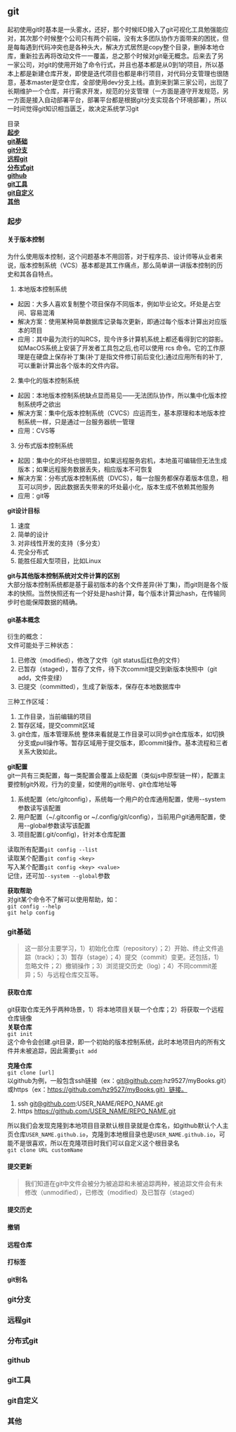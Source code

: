 ## git
起初使用git时基本是一头雾水，还好，那个时候IED接入了git可视化工具勉强能应对，其次那个时候整个公司只有两个前端，没有太多团队协作方面带来的困扰，但是每每遇到代码冲突也是各种头大，解决方式居然是copy整个目录，删掉本地仓库，重新拉去再将改动文件一一覆盖，总之那个时候对git毫无概念。后来去了另一家公司，对git的使用开始了命令行式，并且也基本都是从0到1的项目，所以基本上都是新建仓库开发，即使是迭代项目也都是串行项目，对代码分支管理也很随意，基本master是空仓库，全部使用dev分支上线。直到来到第三家公司，出现了长期维护一个仓库，并行需求开发，规范的分支管理（一方面是遵守开发规范，另一方面是接入自动部署平台，部署平台都是根据git分支实现各个环境部署），所以一时间觉得git知识相当匮乏，故决定系统学习git

目录  
**[起步](#起步)**  
**[git基础](#git基础)**  
**[git分支](#git分支)**  
**[远程git](#远程git)**  
**[分布式git](#分布式git)**  
**[github](#github)**  
**[git工具](#git工具)**  
**[git自定义](#git自定义)**  
**[其他](#其他)**  

### 起步

#### 关于版本控制
为什么使用版本控制，这个问题基本不用回答，对于程序员、设计师等从业者来说，版本控制系统（VCS）基本都是其工作痛点，那么简单讲一讲版本控制的历史和其各自特点。
1. 本地版本控制系统
  * 起因：大多人喜欢复制整个项目保存不同版本，例如毕业论文。坏处是占空间、容易混淆
  * 解决方案：使用某种简单数据库记录每次更新，即通过每个版本计算出对应版本的项目
  * 应用：其中最为流行的叫RCS，现今许多计算机系统上都还看得到它的踪影。如MacOS系统上安装了开发者工具包之后,也可以使用 rcs 命令。它的工作原理是在硬盘上保存补丁集(补丁是指文件修订前后变化);通过应用所有的补丁,可以重新计算出各个版本的文件内容。
2. 集中化的版本控制系统
  * 起因：本地版本控制系统缺点显而易见——无法团队协作，所以集中化版本控制系统呼之欲出
  * 解决方案：集中化版本控制系统（CVCS）应运而生，基本原理和本地版本控制系统一样，只是通过一台服务器统一管理
  * 应用：CVS等
3. 分布式版本控制系统
  * 起因：集中化的坏处也很明显，如果远程服务宕机，本地虽可编辑但无法生成版本；如果远程服务数据丢失，相应版本不可恢复
  * 解决方案：分布式版本控制系统（DVCS），每一台服务都保存着版本信息，相互可以同步，因此数据丢失带来的坏处最小化，版本生成不依赖其他服务
  * 应用：git等

**git设计目标**
1. 速度
2. 简单的设计
3. 对非线性开发的支持（多分支）
4. 完全分布式
5. 能胜任超大型项目，比如Linux

**git与其他版本控制系统对文件计算的区别**  
大部分版本控制系统都是基于最初版本的各个文件差异(补丁集)，而git则是各个版本的快照。当然快照还有一个好处是hash计算，每个版本计算出hash，在传输同步时也能保障数据的精确。


#### git基本概念
衍生的概念：  
文件可能处于三种状态：
1. 已修改（modified），修改了文件（git status后红色的文件）
2. 已暂存（staged），暂存了文件，待下次commit提交到新版本快照中（git add，文件变绿）
3. 已提交（committed），生成了新版本，保存在本地数据库中

三种工作区域：
1. 工作目录，当前编辑的项目
2. 暂存区域，提交commit区域
3. git仓库，版本管理系统
整体来看就是工作目录可以同步git仓库版本，如切换分支或pull操作等。暂存区域用于提交版本，即commit操作。基本流程和三者关系大致如此。

**git配置**  
git一共有三类配置，每一类配置会覆盖上级配置（类似js中原型链一样），配置主要控制git外观，行为的变量，如使用的git账号、git仓库地址等
1. 系统配置（etc/gitconfig），系统每一个用户的仓库通用配置，使用--system参数读写该配置
2. 用户配置（~/.gitconfig or ~/.config/git/config），当前用户git通用配置，使用--global参数读写该配置
3. 项目配置(.git/config)，针对本仓库配置

读取所有配置`git config --list`  
读取某个配置`git config <key>`  
写入某个配置`git config <key> <value>`  
记住，还可加`--system --global`参数  

**获取帮助**  
对git某个命令不了解可以使用帮助，如：  
`git config --help`  
`git help config`

### git基础
> 这一部分主要学习，1）初始化仓库（repository）；2）开始、终止文件追踪（track）；3）暂存（stage）；4）提交（commit）变更。还包括，1）忽略文件；2）撤销操作；3）浏览提交历史（log）；4）不同commit差异；5）与远程仓库交互等。

#### 获取仓库
git获取仓库无外乎两种场景，1）将本地项目关联一个仓库；2）将获取一个远程仓库镜像  
**关联仓库**  
`git init`  
这个命令会创建.git目录，即一个初始的版本控制系统，此时本地项目内的所有文件并未被追踪，因此需要`git add`  

**克隆仓库**  
`git clone [url]`  
以github为例，一般包含ssh链接（ex：git@github.com:hz9527/myBooks.git）或https（ex：https://github.com/hz9527/myBooks.git）链接。  
1. ssh git@github.com:USER_NAME/REPO_NAME.git
2. https https://github.com/USER_NAME/REPO_NAME.git

所以我们会发现克隆到本地项目目录默认根目录就是仓库名，如github默认个人主页仓库`USER_NAME.github.io`，克隆到本地根目录也是`USER_NAME.github.io`，可能不是很喜欢，所以在克隆项目时我们可以自定义这个根目录名  
`git clone URL customName`

#### 提交更新
> 我们知道在git中文件会被分为被追踪和未被追踪两种，被追踪文件会有未修改（unmodified），已修改（modified）及已暂存（staged）



#### 提交历史

#### 撤销

#### 远程仓库

#### 打标签

#### git别名


### git分支
### 远程git
### 分布式git
### github
### git工具
### git自定义
### 其他
